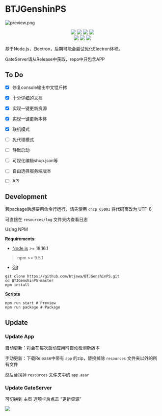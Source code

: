 # BTJGenshinPS

![preview.png](https://socialify.git.ci/btjawa/BTJGenshinPS/image?description=1&font=Inter&forks=1&issues=1&language=1&logo=https%3A%2F%2Fs2.loli.net%2F2023%2F09%2F23%2F2XdQyJNUho3O6kT.png&name=1&owner=1&pattern=Plus&pulls=1&stargazers=1&theme=Dark)

<div class="shields" align="center">
    <a><img src="https://img.shields.io/badge/-HTML5-EF652A?style=flat&logo=HTML5&logoColor=white"></a>
    <a><img src="https://img.shields.io/badge/-CSS3-3C9CD7?style=flat&logo=CSS3&logoColor=white"></a>
    <a><img src="https://img.shields.io/badge/-JavaScript-FFDA3E?style=flat&logo=JavaScript&logoColor=white"></a>
    <a><img src="https://img.shields.io/badge/-Node.js-3C873A?style=flat&logo=Node.js&logoColor=white"></a>
    <br>
    <a href="https://github.com/electron/electron"><img src="https://img.shields.io/badge/-Electron-2F3242?style=flat&logo=Electron&logoColor=white"></a>
    <a href="https://github.com/Grasscutters/Grasscutter"><img src="https://img.shields.io/badge/-Grasscutter-010409?style=flat&logo=Github&Color=white"></a>
    <a href="https://www.mongodb.com"><img src="https://img.shields.io/badge/-MongoDB-E5E5E5?style=flat&logo=MongoDB&Color=white"></a>
</div>

基于Node.js，Electron，后期可能会尝试优化Electron体积。

GateServer请从Release中获取，repo中只包含APP

## To Do

- [x] 修复console输出中文锟斤拷

- [x] 十分详细的文档

- [x] 实现一键更新资源

- [x] 实现一键更新本体

- [x] 联机模式

- [ ] 免代理模式

- [ ] 静默启动 

- [ ] 可视化编辑shop.json等

- [ ] 自由选择服务端版本

- [ ] API

## Development

若package后想要用命令行运行，请先使用 `chcp 65001` 将代码页改为 UTF-8

可直接在 `resources/log` 文件夹内查看日志

Using NPM

**Requirements:**

 - [Node.js](https://registry.npmmirror.com/binary.html?path=node/v18.16.1/) >= 18.16.1
 > npm >= 9.5.1
 - [Git](https://git-scm.com/downloads)

```shell
git clone https://github.com/btjawa/BTJGenshinPS.git
cd BTJGenshinPS-master
npm install
```

**Scripts**

```shell
npm run start # Preview
npm run package # Package
```

## Update

### Update App

自动更新：将会在每次启动应用时自动检测新版本

手动更新：下载Release中带有 `app` 的zip，替换掉除 `resources` 文件夹以外的所有文件

然后替换掉 `resources` 文件夹中的 `app.asar`

### Update GateServer

可切换到 主页 选项卡后点击 “更新资源”

<a title="Copyright" target="_blank" href="https://btjawa.top/"><img src="https://img.shields.io/badge/Copyright%20%C2%A9%202020--2023-%E7%99%BD%E5%BC%B9%E6%B1%B2-red"></a>